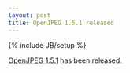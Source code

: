 ```yaml
---
layout: post
title: OpenJPEG 1.5.1 released
---
```

{% include JB/setup %}

[OpenJPEG 1.5.1](https://github.com/uclouvain/openjpeg/releases/tag/version.1.5.1) has been released.